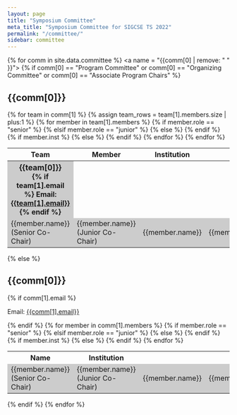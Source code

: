```yaml
---
layout: page
title: "Symposium Committee"
meta_title: "Symposium Committee for SIGCSE TS 2022"
permalink: "/committee/"
sidebar: committee
---
```


<style>
table tbody tr.even, table tbody tr.alt, table tbody tr:nth-of-type(even) {
    background-color: inherit;   /* reset rule in table.sccs */
}

table tbody:only-child tr.even, table tbody:only-child tr.alt, table tbody:only-child tr:nth-of-type(even) {
    background-color: #CCC;
}

table.multibody tbody:nth-child(even) {
  background-color: #CCC;
}

th {
  text-align: center;
}

span.team-heading {
  font-size: 1.1rem;
}

</style>

<!-- 
Removed hover attribute from above
table.multibody tbody:hover, tbody:hover th[rowspan], tbody:hover td[rowspan], tr:hover td {
   background-color: #FEFCDD; 
} -->

{% for comm in site.data.committee %}
<a name = "{{comm[0] | remove: " " }}"></a>  <!-- create anchors from committee name with no spaces -->
{% if comm[0] == "Program Committee" or comm[0] == "Organizing Committee" or comm[0] == "Associate Program Chairs" %}
<h2>{{comm[0]}}</h2>
<table width="100%" class="multibody">
  <tr><th scope="col">Team</th><th scope="col">Member</th><th scope="col">Institution</th></tr>
  {% for team in comm[1] %}
    {% assign team_rows = team[1].members.size | plus:1 %}
    <tbody>
      <tr><th scope="row" rowspan="{{team_rows}}"><span  class="team-heading">{{team[0]}}</span><br/>
        {% if team[1].email %}
          Email: <a href="mailto:{{team[1].email}}">{{team[1].email}}</a>
        {% endif %}
      </th></tr>
      {% for member in team[1].members %}
        <tr>
		{% if member.role == "senior" %}
          <td style="vertical-align:center">{{member.name}}<br>(Senior Co-Chair)</td>
		{% elsif member.role == "junior" %}
          <td style="vertical-align:center">{{member.name}}<br>(Junior Co-Chair)</td>
		{% else %}
          <td style="vertical-align:center">{{member.name}}</td>
		{% endif %}
          {% if member.inst %}
            <td style="vertical-align:center">{{member.inst}}</td>
          {% else %}
            <td>&nbsp;</td>
          {% endif %}
        </tr>
      {% endfor %}
    </tbody>
  {% endfor %}
</table>
{% else %}
<h2>{{comm[0]}}</h2>
{% if comm[1].email %}
<p>Email: <a href="mailto:{{comm[1].email}}">{{comm[1].email}}</a></p>
{% endif %}
  <table width="100%">
    <tr><th scope="col">Name</th><th scope="col">Institution</th></tr>
      {% for member in comm[1].members %}
        <tr>
 		{% if member.role == "senior" %}
          <td>{{member.name}}<br>(Senior Co-Chair)</td>
		{% elsif member.role == "junior" %}
          <td>{{member.name}}<br>(Junior Co-Chair)</td>
		{% else %}
          <td>{{member.name}}</td>
		{% endif %}
          {% if member.inst %}
            <td>{{member.inst}}</td>
          {% else %}
            <td>&nbsp;</td>
          {% endif %}
        </tr>
      {% endfor %}
  </table>
{% endif %}
{% endfor %}
